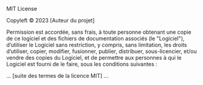 MIT License

Copyleft © 2023 [Auteur du projet]

Permission est accordée, sans frais, à toute personne obtenant une copie de ce logiciel et des fichiers de documentation associés (le "Logiciel"), d’utiliser le Logiciel sans restriction, y compris, sans limitation, les droits d’utiliser, copier, modifier, fusionner, publier, distribuer, sous-licencier, et/ou vendre des copies du Logiciel, et de permettre aux personnes à qui le Logiciel est fourni de le faire, sous les conditions suivantes :

... [suite des termes de la licence MIT] ...